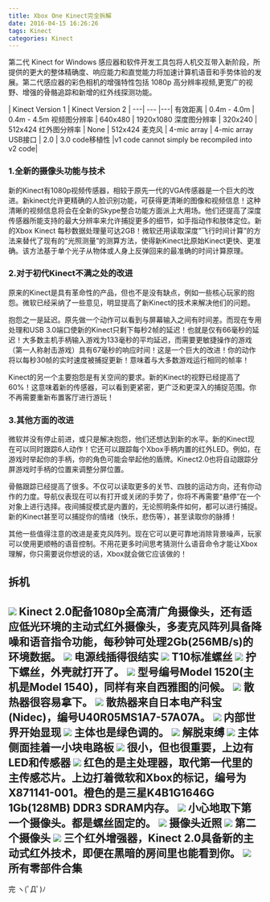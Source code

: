 ```yaml
---
title: Xbox One Kinect完全拆解
date: 2016-04-15 16:26:26
tags: Kinect
categories: Kinect
---
```

第二代 Kinect for Windows 感应器和软件开发工具包将人机交互带入新阶段，所提供的更大的整体精确度、响应能力和直觉能力将加速计算机语音和手势体验的发展。第二代感应器的彩色相机的增强特性包括 1080p 高分辨率视频,更宽广的视野、增强的骨骼追踪和新增的红外线探测功能。

 | Kinect Version 1 | Kinect Version 2 |
---| --- |---|
有效距离 | 0.4m - 4.0m | 0.4m - 4.5m
视频图分辨率 | 640x480 | 1920x1080
深度图分辨率 | 320x240 | 512x424
红外图分辨率 | None | 512x424
麦克风 | 4-mic array | 4-mic array
USB接口 | 2.0 | 3.0
code移植性 |v1 code cannot simply be recompiled into v2 code|

### 1.全新的摄像头功能与技术
新的Kinect有1080p视频传感器，相较于原先一代的VGA传感器是一个巨大的改进。新kinect允许更精确的人脸识别功能，可获得更清晰的图像和视频信息！这种清晰的视频信息将会在全新的Skype整合功能方面派上大用场。他们还提高了深度传感器所能支持的最大分辨率来允许捕捉更多的细节，如手指动作和肢体定位。新的Xbox Kinect 每秒数据处理量可达2GB！微软还用读取深度“飞行时间计算”的方法来替代了现有的“光照测量”的测算方法，使得新Kinect比原始Kinect更快、更准确。该方法基于单个光子从物体或人身上反弹回来的最准确的时间计算原理。
### 2.对于初代Kinect不满之处的改进
原来的Kinect是具有革命性的产品，但也不是没有缺点，例如一些核心玩家的抱怨。微软已经采纳了一些意见，明显提高了新Kinect的技术来解决他们的问题。

抱怨之一是延迟。原先做一个动作可以看到与屏幕输入之间有时间差。而现在专用处理和USB 3.0端口使新的Kinect只剩下每秒2帧的延迟！也就是仅有66毫秒的延迟！大多数主机手柄输入游戏为133毫秒的平均延迟，而需要更敏捷操作的游戏（第一人称射击游戏）具有67毫秒的响应时间！这是一个巨大的改进！你的动作将以每秒30帧的实时速度被捕捉更新！意味着与大多数游戏运行相同的帧率！

Kinect的另一个主要抱怨是有关空间的要求。新的Kinect的视野已经提高了60%！这意味着新的传感器，可以看到更紧密，更广泛和更深入的捕捉范围。你不再需要重新布置客厅进行游玩！
### 3.其他方面的改进
微软并没有停止前进，或只是解决抱怨，他们还想达到新的水平。新的Kinect现在可以同时跟踪6人动作！它还可以跟踪每个Xbox手柄内置的红外LED。例如，在游戏时举起你的手柄，你的角色可能会举起他的盾牌。Kinect2.0也将自动跟踪分屏游戏时手柄的位置来调整分屏位置。

骨骼跟踪已经提高了很多。不仅可以读取更多的关节、四肢的运动方向，还有你动作的力度。导航仪表现在可以有打开或关闭的手势了，你将不再需要“悬停”在一个对象上进行选择。夜间捕捉模式是内置的，无论照明条件如何，都可以进行捕捉。新的Kinect甚至可以捕捉你的情绪（快乐，悲伤等），甚至读取你的脉搏！


其他一些值得注意的改进是麦克风阵列。现在它可以更可靠地消除背景噪声，玩家可以使用更顺畅的语音控制。不用花更多时间思考猜测什么语音命令才能让Xbox理解，你只需要说你想说的话，Xbox就会做它应该做的！

## 拆机
![](http://static.mindcont.com/blog/images/kinect/unboxing/kinect-unboxing-1.jpg)
Kinect 2.0配备1080p全高清广角摄像头，还有适应低光环境的主动式红外摄像头，多麦克风阵列具备降噪和语音指令功能，每秒钟可处理2Gb(256MB/s)的环境数据。
![](http://static.mindcont.com/blog/images/kinect/unboxing/kinect-unboxing-2.jpg)
电源线插得很结实
![](http://static.mindcont.com/blog/images/kinect/unboxing/kinect-unboxing-3.jpg)
T10标准螺丝
![](http://static.mindcont.com/blog/images/kinect/unboxing/kinect-unboxing-4.jpg)
拧下螺丝，外壳就打开了。
![](http://static.mindcont.com/blog/images/kinect/unboxing/kinect-unboxing-5.jpg)
型号编号Model 1520(主机是Model 1540)，同样有来自西雅图的问候。
![](http://static.mindcont.com/blog/images/kinect/unboxing/kinect-unboxing-6.jpg)
散热器很容易拿下。
![](http://static.mindcont.com/blog/images/kinect/unboxing/kinect-unboxing-7.jpg)
散热器来自日本电产科宝(Nidec)，编号U40R05MS1A7-57A07A。
![](http://static.mindcont.com/blog/images/kinect/unboxing/kinect-unboxing-8.jpg)
内部世界开始显现
![](http://static.mindcont.com/blog/images/kinect/unboxing/kinect-unboxing-9.jpg)
主体也是绿色调的。
![](http://static.mindcont.com/blog/images/kinect/unboxing/kinect-unboxing-10.jpg)
解脱束缚
![](http://static.mindcont.com/blog/images/kinect/unboxing/kinect-unboxing-11.jpg)
主体侧面挂着一小块电路板
![](http://static.mindcont.com/blog/images/kinect/unboxing/kinect-unboxing-12.jpg)
很小，但也很重要，上边有LED和传感器
![](http://static.mindcont.com/blog/images/kinect/unboxing/kinect-unboxing-13.jpg)
红色的是主处理器，取代第一代里的主传感芯片。上边打着微软和Xbox的标记，编号为X871141-001。橙色的是三星K4B1G1646G 1Gb(128MB) DDR3 SDRAM内存。
![](http://static.mindcont.com/blog/images/kinect/unboxing/kinect-unboxing-14.jpg)
小心地取下第一个摄像头。都是螺丝固定的。
![](http://static.mindcont.com/blog/images/kinect/unboxing/kinect-unboxing-15.jpg)
摄像头近照
![](http://static.mindcont.com/blog/images/kinect/unboxing/kinect-unboxing-16.jpg)
第二个摄像头
![](http://static.mindcont.com/blog/images/kinect/unboxing/kinect-unboxing-17.jpg)
三个红外增强器，Kinect 2.0具备新的主动式红外技术，即便在黑暗的房间里也能看到你。
![](http://static.mindcont.com/blog/images/kinect/unboxing/kinect-unboxing-18.jpg)
所有零部件合集
----
完 ヽ(ﾟДﾟ)ﾉ
